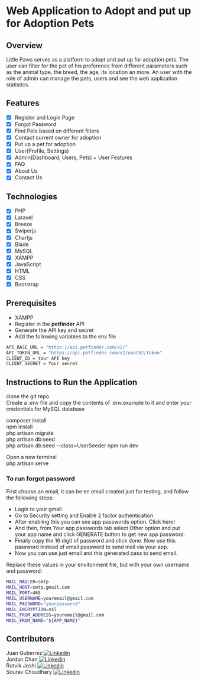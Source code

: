 # Web Application to Adopt and put up for Adoption Pets

## Overview

Little Paws serves as a platform to adopt and put up for adoption pets. The user can filter for the pet of his preference from different parameters such as the animal type, the breed, the age, its location an more. An user with the role of admin can manage the pets, users and see the web application statistics.

## Features

-   [x] Register and Login Page
-   [x] Forgot Password
-   [x] Find Pets based on different filters
-   [x] Contact current owner for adoption
-   [x] Put up a pet for adoption
-   [x] User(Profile, Settings)
-   [x] Admin(Dashboard, Users, Pets) + User Features
-   [x] FAQ
-   [x] About Us
-   [x] Contact Us

## Technologies

-   [x] PHP
-   [x] Laravel
-   [x] Breeze
-   [x] Swiperjs
-   [x] Chartjs
-   [x] Blade
-   [x] MySQL
-   [x] XAMPP
-   [x] JavaScript
-   [x] HTML
-   [x] CSS
-   [x] Bootstrap

## Prerequisites

-   XAMPP
-   Register in the **petfinder** API
-   Generate the API key and secret
-   Add the following variables to the env file

```sh
API_BASE_URL = "https://api.petfinder.com/v2/"
API_TOKEN_URL = "https://api.petfinder.com/v2/oauth2/token"
CLIENT_ID = Your API key
CLIENT_SECRET = Your secret
```

## Instructions to Run the Application

clone the git repo  
Create a .env file and copy the contents of .env.example to it and enter your credentials for MySQL database

composer install  
npm install  
php artisan migrate  
php artisan db:seed  
php artisan db:seed --class=UserSeeder
npm run dev

Open a new terminal  
php artisan serve

### To run forgot password

First choose an email, it can be en email created just for testing, and follow the following steps:

-   Login to your gmail
-   Go to Security setting and Enable 2 factor authentication
-   After enabling this you can see app passwords option. Click here!
-   And then, from Your app passwords tab select Other option and put your app name and click GENERATE button to get new app password.
-   Finally copy the 16 digit of password and click done. Now use this password instead of email password to send mail via your app.
-   Now you can use just email and this generated pass to send email.

Replace these values in your envitonment file, but with your own username and password:

```sh
MAIL_MAILER=smtp
MAIL_HOST=smtp.gmail.com
MAIL_PORT=465
MAIL_USERNAME=youremail@gmail.com
MAIL_PASSWORD="yourpassword"
MAIL_ENCRYPTION=ssl
MAIL_FROM_ADDRESS=youremail@gmail.com
MAIL_FROM_NAME="${APP_NAME}"
```

## Contributors

Juan Gutierrez [<img src="https://i.stack.imgur.com/gVE0j.png" alt="Linkedin">](https://www.linkedin.com/in/-juan-gutierrez/)  
Jordan Chan [<img src="https://i.stack.imgur.com/gVE0j.png" alt="Linkedin">](https://www.linkedin.com/in/jordan-chan49/)  
Rutvik Joshi [<img src="https://i.stack.imgur.com/gVE0j.png" alt="Linkedin">](https://www.linkedin.com/)  
Sourav Choudhary [<img src="https://i.stack.imgur.com/gVE0j.png" alt="Linkedin">](https://www.linkedin.com/in/sourav009/)
